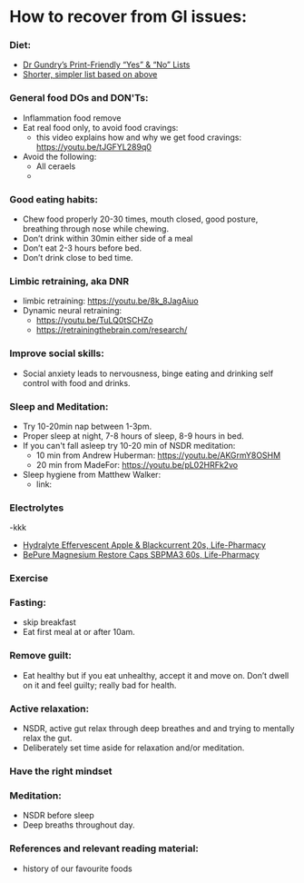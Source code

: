 # How to recover from GI issues:

### Diet:
- [Dr Gundry’s Print-Friendly “Yes” & “No” Lists](https://drgundry.com/dr-gundrys-print-friendly-yes-no-lists/)
- [Shorter, simpler list based on above]()

### General food DOs and DON'Ts:
- Inflammation food remove 
- Eat real food only, to avoid food cravings:
	- this video explains how and why we get food cravings: https://youtu.be/tJGFYL289q0
- Avoid the following:
	- All ceraels
	-  

### Good eating habits: 
- Chew food properly 20-30 times, mouth closed, good posture, breathing through nose while chewing. 
- Don’t drink within 30min either side of a meal 
- Don’t eat 2-3 hours before bed. 
- Don’t drink close to bed time. 


### Limbic retraining, aka DNR
- limbic retraining: https://youtu.be/8k_8JagAiuo
- Dynamic neural retraining:
	- https://youtu.be/TuLQ0tSCHZo
	- https://retrainingthebrain.com/research/


### Improve social skills:
- Social anxiety leads to nervousness, binge eating and drinking  self control with food and drinks. 


### Sleep and Meditation:
- Try 10-20min nap between 1-3pm. 
- Proper sleep at night, 7-8 hours of sleep, 8-9 hours in bed. 
- If you can't fall asleep try 10-20 min of NSDR meditation:
	- 10 min from Andrew Huberman: https://youtu.be/AKGrmY8OSHM
	- 20 min from MadeFor: https://youtu.be/pL02HRFk2vo 
- Sleep hygiene from Matthew Walker:
	- link: 
	

### Electrolytes
-kkk
- [Hydralyte Effervescent Apple & Blackcurrent 20s, Life-Pharmacy](https://www.lifepharmacy.co.nz/home/shop-by-category/weight--vitamins/vitamins--minerals/digestive-health/hydralyte-apple-blackcurrant-effervescent-tablets-20s/)
- [BePure Magnesium Restore Caps SBPMA3 60s, Life-Pharmacy](https://www.lifepharmacy.co.nz/home/shop-by-category/weight--vitamins/vitamins--minerals/muscle-pain--cramp/bepure-magnesium-restore-capsules-60s-3b847004/) 



###  Exercise 


### Fasting:
- skip breakfast
- Eat first meal at or after 10am. 


### Remove guilt:
- Eat healthy but if you eat unhealthy, accept it and move on. Don’t dwell on it and feel guilty; really bad for health. 


### Active relaxation: 
- NSDR, active gut relax through deep breathes and and trying to mentally relax the gut. 
- Deliberately set time aside for relaxation and/or meditation.


### Have the right mindset 


### Meditation:
- NSDR before sleep 
- Deep breaths throughout day. 	

### References and relevant reading material:
- history of our favourite foods

